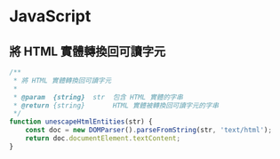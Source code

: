 # JavaScript

## 將 HTML 實體轉換回可讀字元

```javascript
/**
 * 將 HTML 實體轉換回可讀字元
 *
 * @param  {string}  str  包含 HTML 實體的字串
 * @return {string}       HTML 實體被轉換回可讀字元的字串
 */
function unescapeHtmlEntities(str) {
    const doc = new DOMParser().parseFromString(str, 'text/html');
    return doc.documentElement.textContent;
}
```
